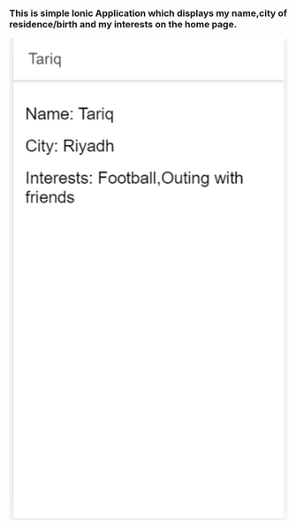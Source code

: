 ### This is simple Ionic Application which displays my name,city of residence/birth and my interests on the home page.

 <img src="screenshot.PNG" width="752"> 